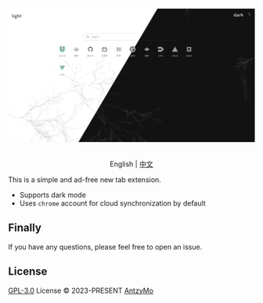 <p align=center>
  <a href="https://github.com/AntzyMo/aTab"><img src="./aTab-v2.png"/></a>
</p>

<p align="center">
  <br> English | <a href="README-CN.md">中文</a>
</p>

This is a simple and ad-free new tab extension.

- Supports dark mode
- Uses `chrome` account for cloud synchronization by default

## Finally

If you have any questions, please feel free to open an issue.

## License
[GPL-3.0](./LICENSE) License &copy; 2023-PRESENT [AntzyMo](https://github.com/AntzyMo)